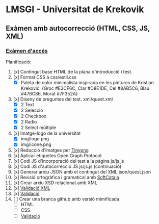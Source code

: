 # LMSGI - Universitat de Krekovik
## Exàmen amb autocorrecció (HTML, CSS, JS, XML)

### [Exàmen d'accés](https://rawgit.com/2aven/LMSGI_03-UdK/master/index.html)

Planificació:
1. [x] Contingut base HTML de la plana d'introducció i test.
1. [x] Format CSS a css/estil.css
    - [x] Paleta de color minimalista inspirada en les pintures de Kristian Krekovic: {Groc \#E3CF6C, Clar \#D8E1DE, Cel \#8AB5C6, Blau \#476C86, Morat \#7F352A}
1. [x] Diseny de preguntes del test. xml/quest.xml
    - [x] 2 Text
    - [x] 2 Selecció
    - [x] 2 Checkbox
    - [x] 2 Radio
    - [x] 2 Select múltiple
1. [x] Imatge-logo de la universitat
    - [x] img/logo.png
    - [x] img/icone.png
1. [x] Reducció d'imatges per [Tinypng](https://tinypng.com/)
1. [x] Aplicar etiquetes Open Graph Protocol
1. [x] Codi JS d'incorporació del test a la pàgina js/js.js
1. [x] Codi JS d'autocorrecció JS js/js.js (continuació)
1. [x] Generar arxiu JSON amb el contingut del XML json/quest.json
1. [x] Revisió ortogràfica i gramatical amb [SoftCatala](https://www.softcatala.org/corrector/)
1. [x] Crear arxiu XSD relacionat amb XML
1. [x] [Validació XML][ValXML]
1. [x] [Validació][Validator]
1. [ ] Crear una branca github amb versió mimificada
    - [ ] HTML
    - [ ] CSS
    - [ ] [Validació][Validator]

[Validator]: https://validator.w3.org/
[ValXML]: http://www.xmlvalidation.com/ 
